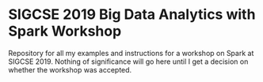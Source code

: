 # SIGCSE 2019 Big Data Analytics with Spark Workshop

Repository for all my examples and instructions for a workshop on Spark at SIGCSE 2019. Nothing of significance will go here until I get a decision on whether the workshop was accepted.
